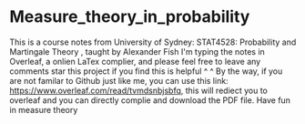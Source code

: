 # Measure_theory_in_probability
This is a course notes from University of Sydney: STAT4528: Probability and Martingale Theory , taught by Alexander Fish
I'm typing the notes in Overleaf, a onlien LaTex complier, and please feel free to leave any comments star this project if you find this is helpful ^ ^
By the way, if you are not familar to Github just like me, you can use this link: https://www.overleaf.com/read/tvmdsnbjsbfq, this will rediect you to overleaf and you can directly complie and download the PDF file. Have fun in measure theory 
